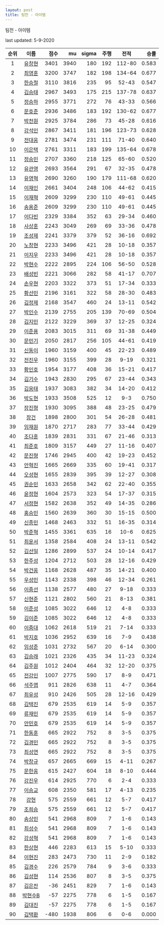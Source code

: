 ```yaml
---
layout: post
title: 팀전 - 아이템
---
```


팀전 - 아이템

last updated: 5-9-2020

| 순위 | 이름 | 점수 | mu | sigma | 주행 | 전적 | 승률 |
|:---:|:---:|---:|---:|---:|---:|:---:|---:|
| 1 | [유창현](../yuchanghyeon) | 3401 | 3940 | 180 | 192 | 112-80 | 0.583 |
| 2 | [최영훈](../choiyeonghun) | 3200 | 3747 | 182 | 198 | 134-64 | 0.677 |
| 3 | [한승철](../hanseungcheol) | 3110 | 3816 | 235 | 95 | 52-43 | 0.547 |
| 4 | [김승태](../gimseungtae) | 2967 | 3493 | 175 | 215 | 137-78 | 0.637 |
| 5 | [정승하](../jeongseungha) | 2955 | 3771 | 272 | 76 | 43-33 | 0.566 |
| 6 | [문호준](../munhojun) | 2936 | 3486 | 183 | 192 | 130-62 | 0.677 |
| 7 | [박천원](../bakcheonwon) | 2925 | 3784 | 286 | 73 | 45-28 | 0.616 |
| 8 | [강석인](../gangseokin) | 2867 | 3411 | 181 | 196 | 123-73 | 0.628 |
| 9 | [전대웅](../jeondaewoong) | 2781 | 3474 | 231 | 111 | 71-40 | 0.640 |
| 10 | [이은택](../ieuntaek) | 2761 | 3311 | 183 | 199 | 135-64 | 0.678 |
| 11 | [정승민](../jeongseungmin) | 2707 | 3360 | 218 | 125 | 65-60 | 0.520 |
| 12 | [유관영](../yugwanyeong) | 2693 | 3564 | 291 | 67 | 32-35 | 0.478 |
| 13 | [유영혁](../yuyeonghyeok) | 2690 | 3260 | 190 | 179 | 111-68 | 0.620 |
| 14 | [이재인](../ijaein) | 2661 | 3404 | 248 | 106 | 44-62 | 0.415 |
| 15 | [이재혁](../ijaehyeok) | 2609 | 3299 | 230 | 110 | 49-61 | 0.445 |
| 16 | [송용준](../songyongjun) | 2609 | 3299 | 230 | 110 | 49-61 | 0.445 |
| 17 | [이다빈](../idabin) | 2329 | 3384 | 352 | 63 | 29-34 | 0.460 |
| 18 | [사상훈](../sasanghun) | 2243 | 3049 | 269 | 69 | 33-36 | 0.478 |
| 19 | [조성제](../joseongje) | 2241 | 3379 | 379 | 52 | 36-16 | 0.692 |
| 20 | [노창현](../nochanghyeon) | 2233 | 3496 | 421 | 28 | 10-18 | 0.357 |
| 21 | [이지우](../ijiu) | 2233 | 3496 | 421 | 28 | 10-18 | 0.357 |
| 22 | [박현수](../bakhyeonsu) | 2222 | 2895 | 224 | 106 | 56-50 | 0.528 |
| 23 | [배성빈](../baeseongbin) | 2221 | 3066 | 282 | 58 | 41-17 | 0.707 |
| 24 | [손우현](../sonuhyeon) | 2203 | 3322 | 373 | 51 | 17-34 | 0.333 |
| 25 | [황선민](../hwangseongmin) | 2196 | 3161 | 322 | 58 | 28-30 | 0.483 |
| 26 | [김정제](../gimjeongje) | 2168 | 3547 | 460 | 24 | 13-11 | 0.542 |
| 27 | [박인수](../bakinsu) | 2139 | 2755 | 205 | 139 | 70-69 | 0.504 |
| 28 | [김지민](../gimjimin) | 2122 | 3229 | 369 | 37 | 12-25 | 0.324 |
| 29 | [이준용](../ijunyong) | 2083 | 3015 | 311 | 69 | 31-38 | 0.449 |
| 30 | [문민기](../munmingi) | 2050 | 2817 | 256 | 105 | 44-61 | 0.419 |
| 31 | [신동이](../shindongi) | 1960 | 3159 | 400 | 45 | 22-23 | 0.489 |
| 32 | [전진우](../jeonjinwoo) | 1960 | 3155 | 399 | 28 | 9-19 | 0.321 |
| 33 | [황인호](../hwanginho) | 1954 | 3177 | 408 | 36 | 15-21 | 0.417 |
| 34 | [김기수](../gimgisu) | 1943 | 2830 | 295 | 67 | 23-44 | 0.343 |
| 35 | [김응태](../gimeungtae) | 1937 | 3083 | 382 | 34 | 14-20 | 0.412 |
| 36 | [박도현](../bakdohyeon) | 1933 | 3508 | 525 | 12 | 9-3 | 0.750 |
| 37 | [장진형](../jangjinhyeong) | 1930 | 3095 | 388 | 48 | 23-25 | 0.479 |
| 38 | [장건](../janggeon) | 1898 | 2800 | 301 | 54 | 26-28 | 0.481 |
| 39 | [임재원](../imjaewon) | 1870 | 2717 | 283 | 77 | 33-44 | 0.429 |
| 40 | [조다훈](../jodahun) | 1839 | 2831 | 331 | 67 | 21-46 | 0.313 |
| 41 | [최준호](../choijunho) | 1809 | 3157 | 449 | 27 | 11-16 | 0.407 |
| 42 | [문진형](../munjinhyeong) | 1746 | 2945 | 400 | 42 | 19-23 | 0.452 |
| 43 | [안혁진](../anhyeokjin) | 1665 | 2669 | 335 | 60 | 19-41 | 0.317 |
| 44 | [오성현](../oseonghyeon) | 1655 | 2839 | 395 | 39 | 12-27 | 0.308 |
| 45 | [권순민](../gweonsoonmin) | 1633 | 2658 | 342 | 62 | 22-40 | 0.355 |
| 46 | [윤정현](../yunjeonghyeon) | 1604 | 2573 | 323 | 54 | 17-37 | 0.315 |
| 47 | [서정현](../seojeonghyeon) | 1582 | 2638 | 352 | 49 | 14-35 | 0.286 |
| 48 | [홍승민](../hongseungmin) | 1560 | 2639 | 360 | 30 | 15-15 | 0.500 |
| 49 | [신종민](../shinjongmin) | 1468 | 2463 | 332 | 51 | 16-35 | 0.314 |
| 50 | [박준혁](../bakjunhyeok) | 1455 | 3361 | 635 | 16 | 10-6 | 0.625 |
| 51 | [최윤서](../choiyunseo) | 1358 | 2584 | 408 | 24 | 13-11 | 0.542 |
| 52 | [김선일](../gimseonil) | 1286 | 2899 | 537 | 24 | 10-14 | 0.417 |
| 53 | [한주성](../hanjuseong) | 1204 | 2712 | 503 | 28 | 12-16 | 0.429 |
| 54 | [박건웅](../bakgeonung) | 1168 | 2628 | 487 | 35 | 14-21 | 0.400 |
| 55 | [우성민](../useongmin) | 1143 | 2338 | 398 | 46 | 12-34 | 0.261 |
| 56 | [이중선](../ijungseon) | 1138 | 2577 | 480 | 27 | 9-18 | 0.333 |
| 57 | [신현준](../shinhyeonjun) | 1121 | 2802 | 560 | 21 | 8-13 | 0.381 |
| 58 | [이준성](../ijunseong) | 1085 | 3022 | 646 | 12 | 4-8 | 0.333 |
| 59 | [김이준](../gimijun) | 1085 | 3022 | 646 | 12 | 4-8 | 0.333 |
| 60 | [이중대](../ijungdae) | 1062 | 2618 | 519 | 21 | 7-14 | 0.333 |
| 61 | [박지호](../bakjiho) | 1036 | 2952 | 639 | 16 | 7-9 | 0.438 |
| 62 | [임성준](../imseongjun) | 1031 | 2732 | 567 | 20 | 6-14 | 0.300 |
| 63 | [김승래](../gimseungrae) | 1021 | 2326 | 435 | 34 | 11-23 | 0.324 |
| 64 | [김주원](../gimjuwon) | 1012 | 2404 | 464 | 32 | 12-20 | 0.375 |
| 65 | [전강인](../jeongangin) | 1007 | 2775 | 590 | 17 | 8-9 | 0.471 |
| 66 | [석주엽](../seokjuyeob) | 911 | 2826 | 638 | 11 | 4-7 | 0.364 |
| 67 | [최유성](../choiyuseong) | 910 | 2426 | 505 | 28 | 12-16 | 0.429 |
| 68 | [김택진](../gimtaekjin) | 679 | 2535 | 619 | 14 | 5-9 | 0.357 |
| 69 | [류재민](../ryujaemin) | 679 | 2535 | 619 | 14 | 5-9 | 0.357 |
| 70 | [안민호](../anminho) | 679 | 2535 | 619 | 14 | 5-9 | 0.357 |
| 71 | [한동훈](../handonghun) | 665 | 2922 | 752 | 8 | 3-5 | 0.375 |
| 72 | [김경민](../gimgyeongmin) | 665 | 2922 | 752 | 8 | 3-5 | 0.375 |
| 73 | [최성연](../choiseongyeon) | 665 | 2922 | 752 | 8 | 3-5 | 0.375 |
| 74 | [박창규](../bakchanggyu) | 657 | 2665 | 669 | 15 | 4-11 | 0.267 |
| 75 | [문한웅](../munhanung) | 615 | 2427 | 604 | 18 | 8-10 | 0.444 |
| 76 | [강진우](../gangjinwu) | 614 | 2925 | 770 | 6 | 2-4 | 0.333 |
| 77 | [이승교](../iseunggyo) | 608 | 2350 | 581 | 17 | 4-13 | 0.235 |
| 78 | [강현](../ganghyeon) | 575 | 2559 | 661 | 12 | 5-7 | 0.417 |
| 79 | [조희승](../joheeseung) | 575 | 2559 | 661 | 12 | 5-7 | 0.417 |
| 80 | [송상민](../songsangmin) | 541 | 2968 | 809 | 7 | 1-6 | 0.143 |
| 81 | [최성수](../choiseongsu) | 541 | 2968 | 809 | 7 | 1-6 | 0.143 |
| 82 | [강성혁](../gangseonghyeok) | 541 | 2968 | 809 | 7 | 1-6 | 0.143 |
| 83 | [한상현](../hansanghyeon) | 446 | 2283 | 613 | 15 | 5-10 | 0.333 |
| 84 | [이현진](../ihyeonjin) | 283 | 2473 | 730 | 11 | 2-9 | 0.182 |
| 85 | [김경수](../gimgyeongsu) | 226 | 2579 | 784 | 9 | 3-6 | 0.333 |
| 86 | [김성현](../gimseonghyeon) | 114 | 2536 | 807 | 8 | 3-5 | 0.375 |
| 87 | [김은찬](../gimeunchan) | -36 | 2451 | 829 | 7 | 1-6 | 0.143 |
| 88 | [박현수B](../bakhyeonsu-b) | -57 | 2275 | 778 | 6 | 1-5 | 0.167 |
| 89 | [김대진](../gimdaejin) | -57 | 2275 | 778 | 6 | 1-5 | 0.167 |
| 90 | [김택환](../gimtaekhwan) | -480 | 1938 | 806 | 6 | 0-6 | 0.000 |
